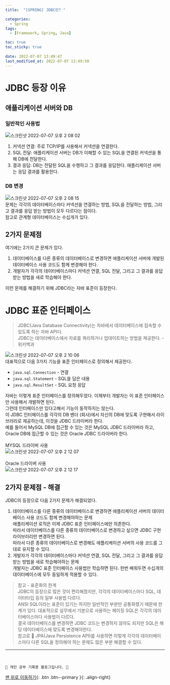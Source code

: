 ```yaml
---
title:  "[SPRING] JDBC란? "

categories:
  - Spring
tags:
  - [Framework, Spring, Java]

toc: true
toc_sticky: true
 
date: 2022-07-07 13:49:47
last_modified_at: 2022-07-07 13:49:50
---
```


# JDBC 등장 이유
## 애플리케이션 서버와 DB
### 일반적인 사용법
![스크린샷 2022-07-07 오후 2 08 02](https://user-images.githubusercontent.com/59405576/177695919-cf8c5300-8aef-4bd5-95e3-52e11d31d973.png)

1. 커넥션 연결: 주로 TCP/IP를 사용해서 커넥션을 연결한다.
2. SQL 전달: 애플리케이션 서버는 DB가 이해할 수 있는 SQL을 연결된 커넥션을 통해 DB에 전달한다.
3. 결과 응답: DB는 전달된 SQL을 수행하고 그 결과를 응답한다. 애플리케이션 서버는 응답 결과를 활용한다.

### DB 변경
![스크린샷 2022-07-07 오후 2 08 15](https://user-images.githubusercontent.com/59405576/177695950-c5fb812f-7be2-4434-ae48-f14b7d338d9d.png)<br>
문제는 각각의 데이터베이스마다 커넥션을 연결하는 방법, SQL을 전달하는 방법, 그리고 결과를 응답 받는 방법이 모두 다르다는 점이다.<br>
참고로 관계형 데이터베이스는 수십개가 있다.

## 2가지 문제점
여기에는 2가지 큰 문제가 있다.
1. 데이터베이스를 다른 종류의 데이터베이스로 변경하면 애플리케이션 서버에 개발된 데이터베이스 사용 코드도 함께 변경해야 한다.
2. 개발자가 각각의 데이터베이스마다 커넥션 연결, SQL 전달, 그리고 그 결과를 응답 받는 방법을 새로 학습해야 한다.

이런 문제를 해결하기 위해 JDBC라는 자바 표준이 등장한다.

# JDBC 표준 인터페이스
> JDBC(Java Database Connectivity)는 자바에서 데이터베이스에 접속할 수 있도록 하는 자바 API다. <br>JDBC는 데이터베이스에서 자료를 쿼리하거나 업데이트하는 방법을 제공한다. - 위키백과

![스크린샷 2022-07-07 오후 2 10 06](https://user-images.githubusercontent.com/59405576/177696136-3adaa447-5cef-42eb-89ec-98d712d0c760.png)<br>
대표적으로 다음 3가지 기능을 표준 인터페이스로 정의해서 제공한다. 
- `java.sql.Connection` - 연결
- `java.sql.Statement` - SQL을 담은 내용
- `java.sql.ResultSet` - SQL 요청 응답

자바는 이렇게 표준 인터페이스를 정의해두었다. 이제부터 개발자는 이 표준 인터페이스만 사용해서 개발하면 된다.<br>
그런데 인터페이스만 있다고해서 기능이 동작하지는 않는다. <br>
이 JDBC 인터페이스를 각각의 DB 벤더 (회사)에서 자신의 DB에 맞도록 구현해서 라이브러리로 제공하는데, 이것을 JDBC 드라이버라 한다. <br>
예를 들어서 MySQL DB에 접근할 수 있는 것은 MySQL JDBC 드라이버라 하고, Oracle DB에 접근할 수 있는 것은 Oracle JDBC 드라이버라 한다.<br><br>
MYSQL 드라이버 사용<br>
![스크린샷 2022-07-07 오후 2 12 07](https://user-images.githubusercontent.com/59405576/177696427-d155a408-62d5-4ea5-9a7f-85a007cacc80.png)<br><br>
Oracle 드라이버 사용<br>
![스크린샷 2022-07-07 오후 2 12 17](https://user-images.githubusercontent.com/59405576/177696444-2ff0dcba-0887-4e63-8bbd-495f417685e5.png)

## 2가지 문제점 - 해결
JDBC의 등장으로 다음 2가지 문제가 해결되었다.
1. 데이터베이스를 다른 종류의 데이터베이스로 변경하면 애플리케이션 서버의 데이터베이스 사용 코드도 함께 변경해야하는 문제<br>
애플리케이션 로직은 이제 JDBC 표준 인터페이스에만 의존한다. <br>
따라서 데이터베이스를 다른 종류의 데이터베이스로 변경하고 싶으면 JDBC 구현 라이브러리만 변경하면 된다. <br>
따라서 다른 종류의 데이터베이스로 변경해도 애플리케이션 서버의 사용 코드를 그대로 유지할 수 있다.
2. 개발자가 각각의 데이터베이스마다 커넥션 연결, SQL 전달, 그리고 그 결과를 응답 받는 방법을 새로 학습해야하는 문제<br>
개발자는 JDBC 표준 인터페이스 사용법만 학습하면 된다. 한번 배워두면 수십개의 데이터베이스에 모두 동일하게 적용할 수 있다.

> 참고 - 표준화의 한계<br>
JDBC의 등장으로 많은 것이 편리해졌지만, 각각의 데이터베이스마다 SQL, 데이터타입 등의 일부 사용법 다르다. <br>
ANSI SQL이라는 표준이 있기는 하지만 일반적인 부분만 공통화했기 때문에 한계가 있다. 대표적으로 실무에서 기본으로 사용하는 페이징 SQL은 각각의 데이터베이스마다 사용법이 다르다.<br>
결국 데이터베이스를 변경하면 JDBC 코드는 변경하지 않아도 되지만 SQL은 해당 데이터베이스에 맞도록 변경해야한다.<br>
참고로 🌟 JPA(Java Persistence API)를 사용하면 이렇게 각각의 데이터베이스마다 다른 SQL을 정의해야 하는 문제도 많은 부분 해결할 수 있다.





***
<br>

    💛 개인 공부 기록용 블로그입니다. 👻

[맨 위로 이동하기](#){: .btn .btn--primary }{: .align-right}